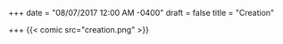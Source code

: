 +++
date = "08/07/2017 12:00 AM -0400"
draft = false
title = "Creation"

+++
{{< comic src="creation.png" >}}